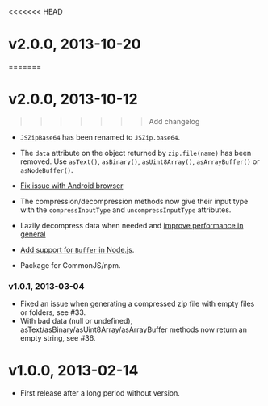 <<<<<<< HEAD
# v2.0.0, 2013-10-20
=======
# v2.0.0, 2013-10-12
>>>>>>> Add changelog

 - `JSZipBase64` has been renamed to `JSZip.base64`.
 - The `data` attribute on the object returned by `zip.file(name)` has been removed. Use `asText()`, `asBinary()`, `asUint8Array()`, `asArrayBuffer()` or `asNodeBuffer()`.

 - [Fix issue with Android browser](https://github.com/Stuk/jszip/pull/60)

 - The compression/decompression methods now give their input type with the `compressInputType` and `uncompressInputType` attributes.
 - Lazily decompress data when needed and [improve performance in general](https://github.com/Stuk/jszip/pull/56)
 - [Add support for `Buffer` in Node.js](https://github.com/Stuk/jszip/pull/57).
 - Package for CommonJS/npm.

### v1.0.1, 2013-03-04

 - Fixed an issue when generating a compressed zip file with empty files or folders, see #33.
 - With bad data (null or undefined), asText/asBinary/asUint8Array/asArrayBuffer methods now return an empty string, see #36.

# v1.0.0, 2013-02-14

- First release after a long period without version.

